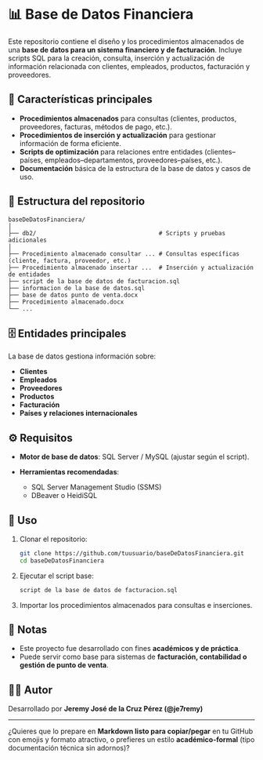 

# 📊 Base de Datos Financiera

Este repositorio contiene el diseño y los procedimientos almacenados de una **base de datos para un sistema financiero y de facturación**. Incluye scripts SQL para la creación, consulta, inserción y actualización de información relacionada con clientes, empleados, productos, facturación y proveedores.

## 🚀 Características principales

* **Procedimientos almacenados** para consultas (clientes, productos, proveedores, facturas, métodos de pago, etc.).
* **Procedimientos de inserción y actualización** para gestionar información de forma eficiente.
* **Scripts de optimización** para relaciones entre entidades (clientes–países, empleados–departamentos, proveedores–países, etc.).
* **Documentación** básica de la estructura de la base de datos y casos de uso.

## 📂 Estructura del repositorio

```
baseDeDatosFinanciera/
│
├── db2/                                   # Scripts y pruebas adicionales
│
├── Procedimiento almacenado consultar ... # Consultas específicas (cliente, factura, proveedor, etc.)
├── Procedimiento almacenado insertar ...  # Inserción y actualización de entidades
├── script de la base de datos de facturacion.sql
├── informacion de la base de datos.sql
├── base de datos punto de venta.docx
├── Procedimiento almacenado.docx
└── ...
```

## 🗄️ Entidades principales

La base de datos gestiona información sobre:

* **Clientes**
* **Empleados**
* **Proveedores**
* **Productos**
* **Facturación**
* **Países y relaciones internacionales**

## ⚙️ Requisitos

* **Motor de base de datos**: SQL Server / MySQL (ajustar según el script).
* **Herramientas recomendadas**:

  * SQL Server Management Studio (SSMS)
  * DBeaver o HeidiSQL

## 📖 Uso

1. Clonar el repositorio:

   ```bash
   git clone https://github.com/tuusuario/baseDeDatosFinanciera.git
   cd baseDeDatosFinanciera
   ```
2. Ejecutar el script base:

   ```sql
   script de la base de datos de facturacion.sql
   ```
3. Importar los procedimientos almacenados para consultas e inserciones.

## 📌 Notas

* Este proyecto fue desarrollado con fines **académicos y de práctica**.
* Puede servir como base para sistemas de **facturación, contabilidad o gestión de punto de venta**.

## 👨‍💻 Autor

Desarrollado por **Jeremy José de la Cruz Pérez (@je7remy)**

---

¿Quieres que lo prepare en **Markdown listo para copiar/pegar** en tu GitHub con emojis y formato atractivo, o prefieres un estilo **académico-formal** (tipo documentación técnica sin adornos)?
